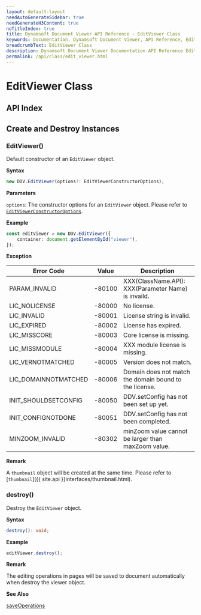 ```yaml
---
layout: default-layout
needAutoGenerateSidebar: true
needGenerateH3Content: true
noTitleIndex: true
title: Dynamsoft Document Viewer API Reference - EditViewer Class
keywords: Documentation, Dynamsoft Document Viewer, API Reference, EditViewer Class
breadcrumbText: EditViewer Class
description: Dynamsoft Document Viewer Documentation API Reference EditViewer Class Page
permalink: /api/class/edit_viewer.html
---
```


# EditViewer Class

## API Index

## Create and Destroy Instances

### EditViewer()

Default constructor of an `EditViewer` object. 

**Syntax**

```typescript
new DDV.EditViewer(options?: EditViewerConstructorOptions);
```

**Parameters**

`options`: The constructor options for an `EditViewer` object. Please refer to [`EditViewerConstructorOptions`](#editviewerconstructoroptions).

**Example**

```typescript
const editViewer = new DDV.EditViewer({
    container: document.getElementById("viewer"),
});
```

**Exception**

 Error Code          | Value  | Description                                         
---------------------|--------|-----------------------------------------------------
 PARAM_INVALID       | -80100 | XXX(ClassName.API): XXX(Parameter Name) is invaild. 
 LIC_NOLICENSE       | -80000 | No license.                                             
 LIC_INVALID         | -80001 | License string is invalid.                              
 LIC_EXPIRED         | -80002 | License has expired.                                    
 LIC_MISSCORE        | -80003 | Core license is missing.                                
 LIC_MISSMODULE      | -80004 | XXX module license is missing.                          
 LIC_VERNOTMATCHED   | -80005 | Version does not match.                                 
 LIC_DOMAINNOTMATCHED| -80006 | Domain does not match the domain bound to the license.  
 INIT_SHOULDSETCONFIG| -80050 | DDV.setConfig has not been set up yet.  
 INIT_CONFIGNOTDONE  | -80051 | DDV.setConfig has not been completed.   
 MINZOOM_INVALID     | -80302 | minZoom value cannot be larger than maxZoom value.                        

**Remark**

A `thumbnail` object will be created at the same time. Please refer to [`thumbnail`]({{ site.api }}interfaces/thumbnail.html).

<!-- **See Also**

[EditViewerConstructorOptions](#editviewerconstructoroptions). -->


### destroy()

Destroy the `EditViewer` object.

**Syntax**

```typescript
destroy(): void;
```

**Example**

```typescript
editViewer.destroy();
```

**Remark**

The editing operations in pages will be saved to document automatically when destroy the viewer object.

**See Also**

[saveOperations](#saveoperations)
